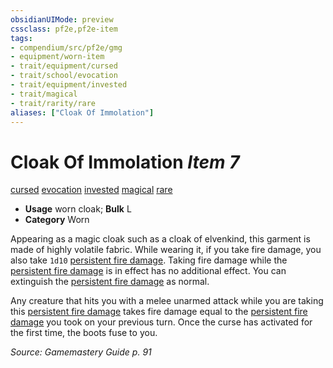 ```yaml
---
obsidianUIMode: preview
cssclass: pf2e,pf2e-item
tags:
- compendium/src/pf2e/gmg
- equipment/worn-item
- trait/equipment/cursed
- trait/school/evocation
- trait/equipment/invested
- trait/magical
- trait/rarity/rare
aliases: ["Cloak Of Immolation"]
---
```

# Cloak Of Immolation *Item 7*  
[cursed](cursed-gmg.md)  [evocation](evocation.md)  [invested](invested.md)  [magical](magical.md)  [rare](rare.md)  

- **Usage** worn cloak; **Bulk** L
- **Category** Worn

Appearing as a magic cloak such as a cloak of elvenkind, this garment is made of highly volatile fabric. While wearing it, if you take fire damage, you also take `1d10` [persistent fire damage](conditions.md#Persistent%20Damage). Taking fire damage while the [persistent fire damage](conditions.md#Persistent%20Damage) is in effect has no additional effect. You can extinguish the [persistent fire damage](conditions.md#Persistent%20Damage) as normal.

Any creature that hits you with a melee unarmed attack while you are taking this [persistent fire damage](conditions.md#Persistent%20Damage) takes fire damage equal to the [persistent fire damage](conditions.md#Persistent%20Damage) you took on your previous turn. Once the curse has activated for the first time, the boots fuse to you.

*Source: Gamemastery Guide p. 91*